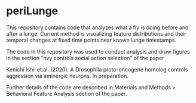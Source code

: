 ﻿# periLunge
This repository contains code that analyzes what a fly is doing before and after a lunge. Current method is visualizing feature distributions and their temporal changes at fixed time points near known lunge timestamps.

The code in this repository was used to conduct analysis and draw figures in the section "nvy controls social action selection" of the paper

Kenichi Ishii et.al. (2020). A Drosophila proto-oncogene homolog controls aggression via aminergic neurons. In preparation. 

Further details of the code are described in Materials and Methods > Behavioral Feature Analysis section of the paper. 
